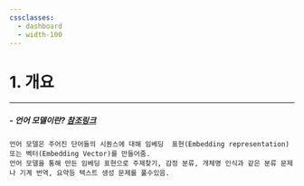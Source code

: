 ```yaml
---
cssclasses:
  - dashboard
  - width-100
---
```

# 1. 개요
---
##### - 언어 모델이란? [참조링크](https://tech.kakao.com/2023/06/05/languagemodel-mlm-clm/)

	언어 모델은 주어진 단어들의 시퀀스에 대해 임베딩  표현(Embedding representation) 또는 벡터(Embedding Vector)를 만들어줌.
	언어 모델을 통해 만든 임베딩 표현으로 주제찾기, 감정 분류, 개체명 인식과 같은 분류 문제나 기계 번역, 요약등 텍스트 생성 문제를 풀수있음.
	